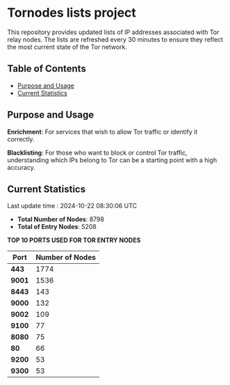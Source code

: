 # Tornodes lists project

This repository provides updated lists of IP addresses associated with Tor relay nodes. The lists are refreshed every 30 minutes to ensure they reflect the most current state of the Tor network.

## Table of Contents

- [Purpose and Usage](#purpose-and-usage)
- [Current Statistics](#current-statistics)


## Purpose and Usage

**Enrichment**: For services that wish to allow Tor traffic or identify it correctly.

**Blacklisting**: For those who want to block or control Tor traffic, understanding which IPs belong to Tor can be a starting point with a high accuracy.

## Current Statistics

Last update time : 2024-10-22 08:30:06 UTC

- **Total Number of Nodes**: 8798
- **Total of Entry Nodes**: 5208

**TOP 10 PORTS USED FOR TOR ENTRY NODES**

| **Port** | **Number of Nodes** |
|------|-----------------|
| **443**   | 1774  |
| **9001**   | 1536  |
| **8443**   | 143  |
| **9000**   | 132  |
| **9002**   | 109  |
| **9100**   | 77  |
| **8080**   | 75  |
| **80**   | 66  |
| **9200**   | 53  |
| **9300**   | 53  |

